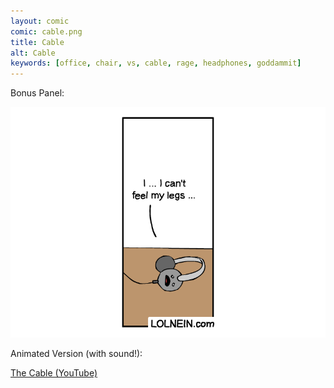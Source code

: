 ```yaml
---
layout: comic
comic: cable.png
title: Cable
alt: Cable
keywords: [office, chair, vs, cable, rage, headphones, goddammit]
---
```


Bonus Panel: 

![Cable Bonus Panel](/images/cable_bonus.png)

Animated Version (with sound!):

[The Cable (YouTube)](https://youtu.be/51-txWcXHtU)